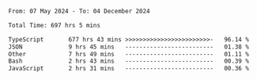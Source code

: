 
<!--START_SECTION:waka-->

```txt
From: 07 May 2024 - To: 04 December 2024

Total Time: 697 hrs 5 mins

TypeScript       677 hrs 43 mins >>>>>>>>>>>>>>>>>>>>>>>>-   96.14 %
JSON             9 hrs 45 mins   -------------------------   01.38 %
Other            7 hrs 49 mins   -------------------------   01.11 %
Bash             2 hrs 43 mins   -------------------------   00.39 %
JavaScript       2 hrs 31 mins   -------------------------   00.36 %
```

<!--END_SECTION:waka-->

<!--

### Hi there 👋
**Iam-cesar/Iam-cesar** is a ✨ _special_ ✨ repository because its `README.md` (this file) appears on your GitHub profile.

Here are some ideas to get you started:

- 🔭 I’m currently working on ...
- 🌱 I’m currently learning ...
- 👯 I’m looking to collaborate on ...
- 🤔 I’m looking for help with ...
- 💬 Ask me about ...
- 📫 How to reach me: ...
- 😄 Pronouns: ...
- ⚡ Fun fact: ...
-->
